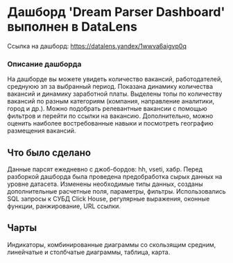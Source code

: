 # Дашборд 'Dream Parser Dashboard' выполнен в DataLens

Ссылка на дашборд: https://datalens.yandex/1wwva6aigvp0q

### Описание дашборда 
На дашборде вы можете увидеть количество вакансий, работодателей, среднуюю зп за выбранный период. Показана динамику количества вакансий и динамику заработной платы. Выделены топы по количеству вакансий по разным категориям (компания, направление аналитики, город и др.). Можно подобрать релевантные вакансии с помощью фильтров и перейти по ссылки на вакансию. Дополнительно, можно оценить наиболее востребованные навыки и посмотреть географию размещения вакансий.

## Что было сделано
Данные парсят ежедневно с джоб-бордов: hh, vseti, хабр. Перед разборкой дашборда была проведена предобработка сырых данных на уровне датасета. Изменены необходимые типы данных, созданы дополнительные расчетные поля, параметры, фильтры. Использовались SQL запросы к СУБД Click House, регулярные выражения, оконные функции, ранжирование, URL ссылки.

## Чарты
Индикаторы, комбинированные диаграммы со скользящим средним, линейчатые и столбчатые диаграммы, таблица, карта. 
